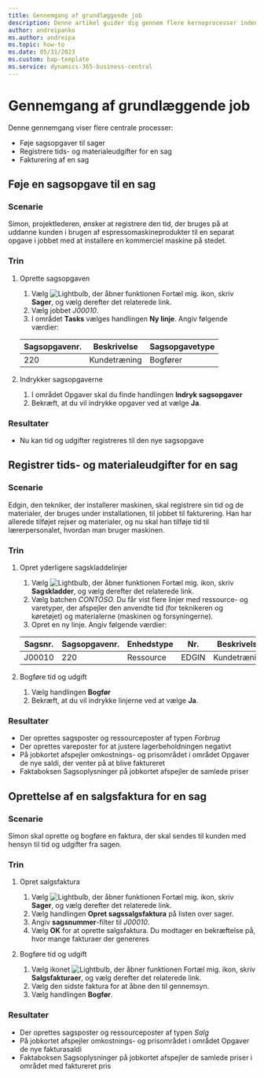```yaml
---
title: Gennemgang af grundlæggende job
description: Denne artikel guider dig gennem flere kerneprocesser inden for projektledelse.
author: andreipanko
ms.author: andreipa
ms.topic: how-to
ms.date: 05/31/2023
ms.custom: bap-template
ms.service: dynamics-365-business-central
---
```

# <a name="walkthrough-of-basic-jobs"></a>Gennemgang af grundlæggende job

Denne gennemgang viser flere centrale processer:

- Føje sagsopgaver til sager
- Registrere tids- og materialeudgifter for en sag
- Fakturering af en sag

## <a name="adding-a-project-task"></a>Føje en sagsopgave til en sag

### <a name="scenario"></a>Scenarie

Simon, projektlederen, ønsker at registrere den tid, der bruges på at uddanne kunden i brugen af espressomaskineprodukter til en separat opgave i jobbet med at installere en kommerciel maskine på stedet.

### <a name="steps"></a>Trin

1. Oprette sagsopgaven  

    1. Vælg ![Lightbulb, der åbner funktionen Fortæl mig.](../../media/ui-search/search_small.png "Fortæl mig, hvad du vil foretage dig") ikon, skriv **Sager**, og vælg derefter det relaterede link.  
    2. Vælg jobbet *J00010*.
    3. I området **Tasks** vælges handlingen **Ny linje**.  Angiv følgende værdier:
 
    |Sagsopgavenr.|Beskrivelse|Sagsopgavetype|
    |------------|-----------|-------------|  
    |220|Kundetræning|Bogfører|

2. Indrykker sagsopgaverne
   1. I området Opgaver skal du finde handlingen **Indryk sagsopgaver**
   2. Bekræft, at du vil indrykke opgaver ved at vælge **Ja**.

### <a name="results"></a>Resultater

 - Nu kan tid og udgifter registreres til den nye sagsopgave

## <a name="record-time-and-material-expenses-to-a-project"></a>Registrer tids- og materialeudgifter for en sag

### <a name="scenario-1"></a>Scenarie

Edgin, den tekniker, der installerer maskinen, skal registrere sin tid og de materialer, der bruges under installationen, til jobbet til fakturering.  Han har allerede tilføjet rejser og materialer, og nu skal han tilføje tid til lærerpersonalet, hvordan man bruger maskinen.

### <a name="steps-1"></a>Trin

1. Opret yderligere sagskladdelinjer

    1. Vælg ![Lightbulb, der åbner funktionen Fortæl mig.](../../media/ui-search/search_small.png "Fortæl mig, hvad du vil foretage dig") ikon, skriv **Sagskladder**, og vælg derefter det relaterede link.  
    2. Vælg batchen *CONTOSO.*  Du får vist flere linjer med ressource- og varetyper, der afspejler den anvendte tid (for teknikeren og køretøjet) og materialerne (maskinen og forsyningerne).
    3. Opret en ny linje. Angiv følgende værdier:
 
    |Sagsnr.|Sagsopgavenr.|Enhedstype|Nr.|Beskrivelse|Antal|
    |-------|------------|----|---|-----------|--------|  
    |J00010|220|Ressource|EDGIN|Kundetræning|1|

2. Bogføre tid og udgift
   1. Vælg handlingen **Bogfør**
   2. Bekræft, at du vil indrykke linjerne ved at vælge **Ja**.

### <a name="results-1"></a>Resultater

 - Der oprettes sagsposter og ressourceposter af typen *Forbrug* 
 - Der oprettes vareposter for at justere lagerbeholdningen negativt
 - På jobkortet afspejler omkostnings- og prisområdet i området Opgaver de nye saldi, der venter på at blive faktureret
 - Faktaboksen Sagsoplysninger på jobkortet afspejler de samlede priser

## <a name="creating-a-sales-invoice-for-a-project"></a>Oprettelse af en salgsfaktura for en sag

### <a name="scenario-2"></a>Scenarie
Simon skal oprette og bogføre en faktura, der skal sendes til kunden med hensyn til tid og udgifter fra sagen.

### <a name="steps-2"></a>Trin
1. Opret salgsfaktura

    1. Vælg ![Lightbulb, der åbner funktionen Fortæl mig.](../../media/ui-search/search_small.png "Fortæl mig, hvad du vil foretage dig") ikon, skriv **Sager**, og vælg derefter det relaterede link.  
    2. Vælg handlingen **Opret sagssalgsfaktura** på listen over sager.
    3. Angiv **sagsnummer**-filter til *J00010*.
    4. Vælg **OK** for at oprette salgsfaktura.  Du modtager en bekræftelse på, hvor mange fakturaer der genereres

2. Bogføre tid og udgift
   1. Vælg ikonet ![Lightbulb, der åbner funktionen Fortæl mig.](../../media/ui-search/search_small.png "Fortæl mig, hvad du vil foretage dig") ikon, skriv **Salgsfakturaer**, og vælg derefter det relaterede link.  
   2. Vælg den sidste faktura for at åbne den til gennemsyn.
   3. Vælg handlingen **Bogfør**.

### <a name="results-2"></a>Resultater

 - Der oprettes sagsposter og ressourceposter af typen *Salg*
 - På jobkortet afspejler omkostnings- og prisområdet i området Opgaver de nye fakturasaldi
 - Faktaboksen Sagsoplysninger på jobkortet afspejler de samlede priser i området med faktureret pris
